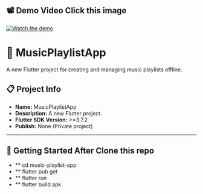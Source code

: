 
## 📽 Demo Video Click this image

[![Watch the demo](https://img.youtube.com/vi/L5rvDJ1GhLo/hqdefault.jpg)](https://youtube.com/shorts/L5rvDJ1GhLo)



# 🎵 MusicPlaylistApp

A new Flutter project for creating and managing music playlists offline.

## 📋 Project Info

- **Name:** MusicPlaylistApp  
- **Description:** A new Flutter project.  
- **Flutter SDK Version:** >=3.7.2  
- **Publish:** None (Private project)

---

## 🚀 Getting Started After Clone this repo 

- ** cd music-playlist-app
- ** flutter pub get
- ** flutter run
- ** flutter build apk

